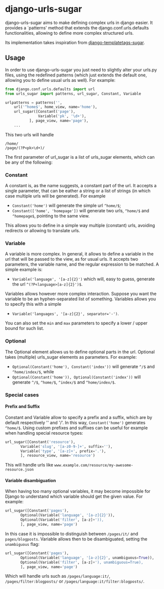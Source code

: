 django-urls-sugar
=================

django-urls-sugar aims to make defining complex urls in django easier.
It provides a `patterns' method that extends the django.conf.urls.defaults functionalities, allowing to define more complex structured urls.

Its implementation takes inspiration from [django-templatetags-sugar](http://github.com/alex/django-templatetag-sugar).

Usage
-----

In order to use django-urls-sugar you just need to slightly alter your urls.py files, using the redefined patterns (which just extends the default one, allowing you to define usual urls as well). For example:

```python
from django.conf.urls.defaults import url
from urls_sugar import patterns, url_sugar, Constant, Variable

urlpatterns = patterns('',
    url('^home$', home_view, name='home'),
    url_sugar([Constant('page'),
               Variable('pk', '\d+'),
	       ], page_view, name='page'),
    ...
```

This two urls will handle

```
/home/
/page/(?P<pk>\d+)/
```

The first parameter of url_sugar is a list of urls_sugar elements, which can be any of the following:

### Constant
A constant is, as the name suggests, a constant part of the url. It accepts a single parameter, that can be eather a string or a list of strings (in which case multiple urls will be generated). For example

* `Constant('home')` will generate the simple url `^home/$`;
* `Constant(['home', 'homepage'])` will generate two urls, `^home/$` and `^homepage$`, pointing to the same view.

This allows you to define in a simple way multiple (constant) urls, avoiding redirects or allowing to translate urls.


### Variable
A variable is more complex. In general, it allows to define a variable in the url that will be passed to the view, as for usual urls. It accepts two parameters, the variable name, and the regular expression to be matched. A simple example is:

* `Variable('language', '[a-z]{2}')` which will, easy to guess, generate the url `^(?P<language>[a-z]{2}')$`.

Variables allows however more complex interaction. Suppose you want the variable to be an hyphen-separated list of something. Variables allows you to specify this with a simple

* `Variable('languages', '[a-z]{2}', separator='-')`.

You can also set the `min` and `max` parameters to specify a lower / upper bound for such list.


### Optional
The Optional element allows us to define optional parts in the url. Optional takes (multiple) urls_sugar elements as parameters. For example:

* `Optional(Constant('home'), Constant('index'))` will generate `^/$` and `^home/index/$`, while
* `Optional(Constant('home')), Optional(Constant('index'))` will generate `^/$`, `^home/$`, `^index/$` and `^home/index/$`.


### Special cases

#### Prefix and Suffix
Constant and Variable allow to specify a prefix and a suffix, which are by default respectively '' and '/'. In this way, `Constant('home')` generates `^home/$`. Using custom prefixes and suffixes can be useful for example when handling special resource types:

```python
url_sugar([Constant('resource'),
	   Variable('slug', '[a-z0-9-]+', suffix=''),
	   Variable('type', '[a-z]+', prefix='.'),
	   ], resource_view, name='resource')
```

This will handle urls like `www.example.com/resource/my-awesome-resource.json`


#### Variable disambiguation
When having too many optional variables, it may become impossible for Django to understand which variable should get the given value. For example:

```python
url_sugar([Constant('pages'),
	   Optional(Variable('language', '[a-z]{2}')),
	   Optional(Variable('filter', [a-z]+')),
	   ], page_view, name='page')
```

In this case it is impossible to distinguish between `/pages/it/` and `pages/blogposts`. Variable allows then to be disambiguated, setting the `unambiguous` flag:

```python
url_sugar([Constant('pages'),
	   Optional(Variable('language', '[a-z]{2}', unambiguous=True)),
	   Optional(Variable('filter', [a-z]+'), unambiguous=True),
	   ], page_view, name='page')
```

Which will handle urls such as `/pages/language:it/`, `/pages/filter:blogposts/` or `/pages/language:it/filter:blogposts/`.
